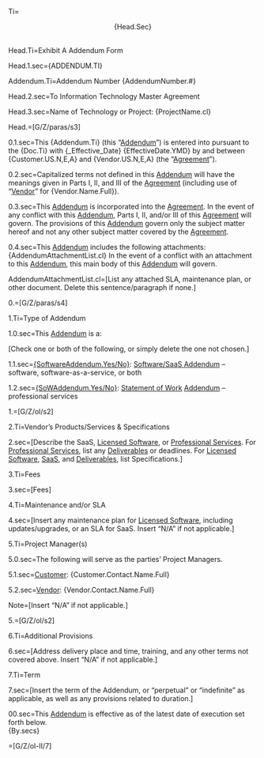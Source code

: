 Ti=<center>{Head.Sec}</center><br>

Head.Ti=Exhibit A Addendum Form

Head.1.sec=<span style="text-transform:uppercase">{Addendum.Ti}</span>

Addendum.Ti=Addendum Number {AddendumNumber.#}

Head.2.sec=To Information Technology Master Agreement

Head.3.sec=Name of Technology or Project:  {ProjectName.cl}

Head.=[G/Z/paras/s3]

0.1.sec=This {Addendum.Ti} (this “<a href='#Def.Addendum.sec' class='definedterm'>Addendum</a>”) is entered into pursuant to the {Doc.Ti} with {_Effective_Date} {EffectiveDate.YMD} by and between {Customer.US.N,E,A} and {Vendor.US.N,E,A} (the “<a href='#Def.Agreement.sec' class='definedterm'>Agreement</a>”).

0.2.sec=Capitalized terms not defined in this <a href='#Def.Addendum.sec' class='definedterm'>Addendum</a> will have the meanings given in Parts I, II, and III of the <a href='#Def.Agreement.sec' class='definedterm'>Agreement</a> (including use of “<a href='#Def.Vendor.sec' class='definedterm'>Vendor</a>” for {Vendor.Name.Full}).

0.3.sec=This <a href='#Def.Addendum.sec' class='definedterm'>Addendum</a> is incorporated into the <a href='#Def.Agreement.sec' class='definedterm'>Agreement</a>. In the event of any conflict with this <a href='#Def.Addendum.sec' class='definedterm'>Addendum</a>, Parts I, II, and/or III of this <a href='#Def.Agreement.sec' class='definedterm'>Agreement</a> will govern. The provisions of this <a href='#Def.Addendum.sec' class='definedterm'>Addendum</a> govern only the subject matter hereof and not any other subject matter covered by the <a href='#Def.Agreement.sec' class='definedterm'>Agreement</a>.

0.4.sec=This <a href='#Def.Addendum.sec' class='definedterm'>Addendum</a> includes the following attachments: {AddendumAttachmentList.cl} In the event of a conflict with an attachment to this <a href='#Def.Addendum.sec' class='definedterm'>Addendum</a>, this main body of this <a href='#Def.Addendum.sec' class='definedterm'>Addendum</a> will govern.


AddendumAttachmentList.cl=<span class="missing">[List any attached SLA, maintenance plan, or other document. Delete this sentence/paragraph if none.]</span>

0.=[G/Z/paras/s4]

1.Ti=Type of Addendum

1.0.sec=This <a href='#Def.Addendum.sec' class='definedterm'>Addendum</a> is a:

[Check one or both of the following, or simply delete the one not chosen.]

1.1.sec=<u>{SoftwareAddendum.Yes/No}</u>:  <a href='#Def.Software/SaaS_Addendum.sec' class='definedterm'>Software/SaaS Addendum</a> – software, software-as-a-service, or both

1.2.sec=<u>{SoWAddendum.Yes/No}</u>:  <a href='#Def.Statement_of_Work.sec' class='definedterm'>Statement of Work</a> <a href='#Def.Addendum.sec' class='definedterm'>Addendum</a> – professional services

1.=[G/Z/ol/s2]

2.Ti=Vendor’s Products/Services & Specifications

2.sec=<span class="missing">[Describe the SaaS, <a href='#Def.Licensed_Software.sec' class='definedterm'>Licensed Software</a>, or <a href='#Def.Professional_Service.sec' class='definedterm'>Professional Services</a>. For <a href='#Def.Professional_Service.sec' class='definedterm'>Professional Services</a>, list any <a href='#Def.Deliverable.sec' class='definedterm'>Deliverables</a> or deadlines. For <a href='#Def.Licensed_Software.sec' class='definedterm'>Licensed Software</a>, <a href='#Def.SaaS.sec' class='definedterm'>SaaS</a>, and <a href='#Def.Deliverable.sec' class='definedterm'>Deliverables</a>, list Specifications.]</span>

3.Ti=Fees 

3.sec=<span class="missing">[Fees]</span>

4.Ti=Maintenance and/or SLA

4.sec=<span class="missing">[Insert any maintenance plan for <a href='#Def.Licensed_Software.sec' class='definedterm'>Licensed Software</a>, including updates/upgrades, or an SLA for SaaS. Insert “N/A” if not applicable.] </span>


5.Ti=Project Manager(s)

5.0.sec=The following will serve as the parties’ Project Managers.

5.1.sec=<span class="missing"><a href='#Def.Customer.sec' class='definedterm'>Customer</a>: {Customer.Contact.Name.Full}</span>

5.2.sec=<span class="missing"><a href='#Def.Vendor.sec' class='definedterm'>Vendor</a>: {Vendor.Contact.Name.Full}</span>

Note=[Insert “N/A” if not applicable.] 

5.=[G/Z/ol/s2]

6.Ti=Additional Provisions

6.sec=<span class="missing">[Address delivery place and time, training, and any other terms not covered above. Insert “N/A” if not applicable.]</span>


7.Ti=Term

7.sec=<span class="missing">[Insert the term of the Addendum, or “perpetual” or “indefinite” as applicable, as well as any provisions related to duration.]</span>

00.sec=This <a href='#Def.Addendum.sec' class='definedterm'>Addendum</a> is effective as of the latest date of execution set forth below.<br>{By.secs}

=[G/Z/ol-II/7]


